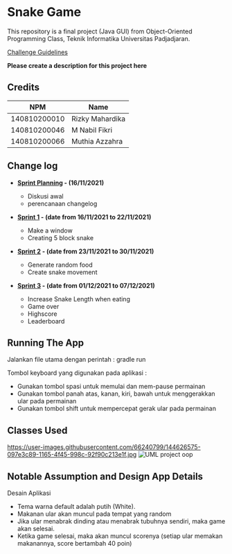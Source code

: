 # Snake Game

This repository is a final project (Java GUI) from Object-Oriented Programming Class, Teknik Informatika Universitas Padjadjaran. 

[Challenge Guidelines](challenge-guideline.md)

**Please create a description for this project here**

## Credits
| NPM           | Name        |
| ------------- |-------------|
| 140810200010  | Rizky Mahardika    |
| 140810200046  | M Nabil Fikri    |
| 140810200066  | Muthia Azzahra |

## Change log
- **[Sprint Planning](changelog/sprint-planning.md) - (16/11/2021)** 
   -  Diskusi awal
   - perencanaan changelog

- **[Sprint 1](changelog/sprint-1.md) - (date from 16/11/2021 to 22/11/2021)** 
   - Make a window
   - Creating 5 block snake

- **[Sprint 2](changelog/sprint-2.md) - (date from 23/11/2021 to 30/11/2021)** 
   - Generate random food
   - Create snake movement
   
- **[Sprint 3](changelog/sprint-3.md) - (date from 01/12/2021 to 07/12/2021)** 
   - Increase Snake Length when eating
   - Game over
   - Highscore
   - Leaderboard

## Running The App

Jalankan file utama dengan perintah :
gradle run

Tombol keyboard yang digunakan pada aplikasi :
- Gunakan tombol spasi untuk memulai dan mem-pause permainan
- Gunakan tombol panah atas, kanan, kiri, bawah untuk menggerakkan ular pada permainan
- Gunakan tombol shift untuk mempercepat gerak ular pada permainan

## Classes Used

https://user-images.githubusercontent.com/66240799/144626575-097e3c89-1165-4f45-998c-92f90c213e1f.jpg
![UML project oop](https://user-images.githubusercontent.com/66240799/144626575-097e3c89-1165-4f45-998c-92f90c213e1f.jpg)


## Notable Assumption and Design App Details

Desain Aplikasi
   - Tema warna default adalah putih (White).
   - Makanan ular akan muncul pada tempat yang random
   - Jika ular menabrak dinding atau menabrak tubuhnya sendiri, maka game akan selesai.
   - Ketika game selesai, maka akan muncul scorenya (setiap ular memakan makanannya, score bertambah 40 poin)
